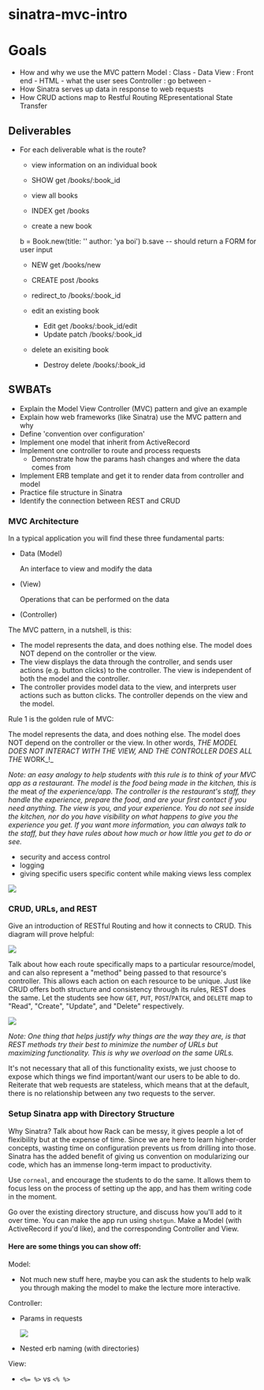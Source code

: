 # sinatra-mvc-intro

# Goals
- How and why we use the MVC pattern
  Model : Class -  Data
  View : Front end - HTML - what the user sees
  Controller : go between -
- How Sinatra serves up data in response to web requests
- How CRUD actions map to Restful Routing
  REpresentational State Transfer


## Deliverables

- For each deliverable what is the route?

  - view information on an individual book
  - SHOW
  get /books/:book_id

  - view all books
  - INDEX
  get /books

  - create a new book

  b = Book.new(title: '' author: 'ya boi')
  b.save
   -- should return a FORM for user input
   - NEW
   get /books/new

   - CREATE
   post /books
    - redirect_to /books/:book_id

  - edit an existing book
    - Edit
      get /books/:book_id/edit
    - Update
      patch /books/:book_id

  - delete an exisiting book
    - Destroy
    delete /books/:book_id






## SWBATs

* Explain the Model View Controller \(MVC\) pattern and give an example
* Explain how web frameworks \(like Sinatra\) use the MVC pattern and why
* Define 'convention over configuration'
* Implement one model that inherit from ActiveRecord
* Implement one controller to route and process requests
  * Demonstrate how the params hash changes and where the data comes from
* Implement ERB template and get it to render data from controller and model
* Practice file structure in Sinatra
* Identify the connection between REST and CRUD


### MVC Architecture

In a typical application you will find these three fundamental parts:

* Data \(Model\)

  An interface to view and modify the data

* \(View\)

  Operations that can be performed on the data

* \(Controller\)

The MVC pattern, in a nutshell, is this:

* The model represents the data, and does nothing else. The model does NOT depend on the controller or the view.
* The view displays the data through the controller, and sends user actions \(e.g. button clicks\) to the controller. The view is independent of both the model and the controller.
* The controller provides model data to the view, and interprets user actions such as button clicks. The controller depends on the view and the model.

Rule 1 is the golden rule of MVC:

The model represents the data, and does nothing else. The model does NOT depend on the controller or the view. In other words, _THE MODEL DOES NOT INTERACT WITH THE VIEW, AND THE CONTROLLER DOES ALL THE_ WORK_!_

_Note: an easy analogy to help students with this rule is to think of your MVC app as a restaurant. The model is the food being made in the kitchen, this is the_ meat _of the experience/app. The controller is the restaurant's staff, they handle the experience, prepare the food, and are your first contact if you need anything. The view is you, and your experience. You do not see inside the kitchen, nor do you have visibility on what happens to give you the experience you get. If you want more information, you can always talk to the staff, but they have rules about how much or how little you get to do or see._


* security and access control
* logging
* giving specific users specific content while making views less complex

![](/assets/m2_sinatra_request.jpg)

### CRUD, URLs, and REST

Give an introduction of RESTful Routing and how it connects to CRUD. This diagram will prove helpful:

![](/assets/m2_sinatra_crud.jpg)

Talk about how each route specifically maps to a particular resource/model, and can also represent a "method" being passed to that resource's controller. This allows each action on each resource to be unique. Just like CRUD offers both structure and consistency through its rules, REST does the same. Let the students see how `GET`, `PUT`, `POST`/`PATCH`, and `DELETE` map to "Read", "Create", "Update", and "Delete" respectively.

![](/assets/m2_sinatra_rest.png)

_Note: One thing that helps justify why things are the way they are, is that REST methods try their best to minimize the number of URLs but maximizing functionality. This is why we overload on the same URLs._

It's not necessary that all of this functionality exists, we just choose to expose which things we find important/want our users to be able to do. Reiterate that web requests are stateless, which means that at the default, there is no relationship between any two requests to the server.

### Setup Sinatra app with Directory Structure

Why Sinatra? Talk about how Rack can be messy, it gives people a lot of flexibility but at the expense of time. Since we are here to learn higher-order concepts, wasting time on configuration prevents us from drilling into those. Sinatra has the added benefit of giving us convention on modularizing our code, which has an immense long-term impact to productivity.

Use `corneal`, and encourage the students to do the same. It allows them to focus less on the process of setting up the app, and has them writing code in the moment.

Go over the existing directory structure, and discuss how you'll add to it over time. You can make the app run using `shotgun`. Make a Model \(with ActiveRecord if you'd like\), and the corresponding Controller and View.

#### Here are some things you can show off:

Model:

* Not much new stuff here, maybe you can ask the students to help walk you through making the model to make the lecture more interactive.

Controller:

* Params in requests

  ![](/assets/m2_sinatra_routing_code.jpg)

* Nested erb naming \(with directories\)


View:

* `<%= %>` vs `<% %>`
